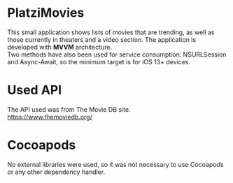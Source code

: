 # PlatziMovies
This small application shows lists of movies that are trending, as well as those currently in theaters and a video section. The application is developed with <b>MVVM</b> architecture.<br />
Two methods have also been used for service consumption: NSURLSession and Async-Await, so the minimum target is for iOS 13+ devices. <br />

# Used API
The API used was from The Movie DB site. <br />
https://www.themoviedb.org/ <br />

# Cocoapods
No external libraries were used, so it was not necessary to use Cocoapods or any other dependency handler.<br/>




